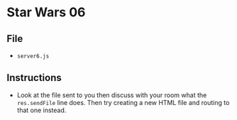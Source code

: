 # Star Wars 06

## File

* `server6.js`

## Instructions

* Look at the file sent to you then discuss with your room what the `res.sendFile` line does. Then try creating a new HTML file and routing to that one instead.
